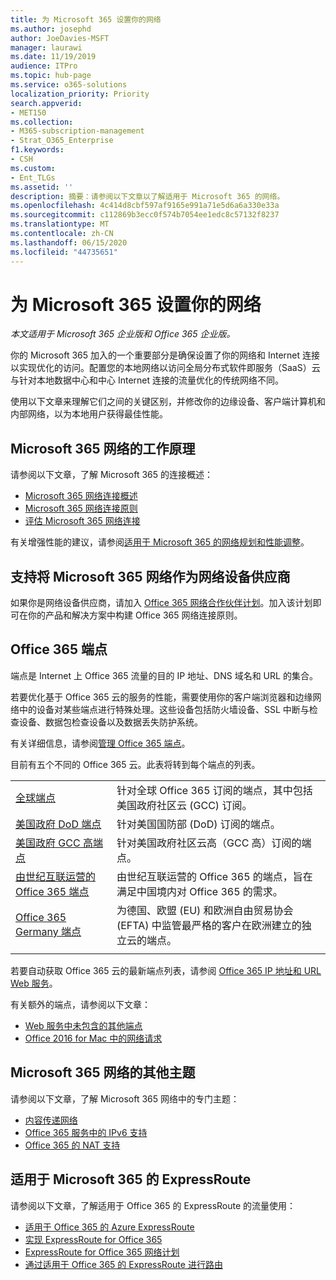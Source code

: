 ```yaml
---
title: 为 Microsoft 365 设置你的网络
ms.author: josephd
author: JoeDavies-MSFT
manager: laurawi
ms.date: 11/19/2019
audience: ITPro
ms.topic: hub-page
ms.service: o365-solutions
localization_priority: Priority
search.appverid:
- MET150
ms.collection:
- M365-subscription-management
- Strat_O365_Enterprise
f1.keywords:
- CSH
ms.custom:
- Ent_TLGs
ms.assetid: ''
description: 摘要：请参阅以下文章以了解适用于 Microsoft 365 的网络。
ms.openlocfilehash: 4c414d8cbf597af9165e991a71e5d6a6a330e33a
ms.sourcegitcommit: c112869b3ecc0f574b7054ee1edc8c57132f8237
ms.translationtype: MT
ms.contentlocale: zh-CN
ms.lasthandoff: 06/15/2020
ms.locfileid: "44735651"
---
```

# <a name="set-up-your-network-for-microsoft-365"></a>为 Microsoft 365 设置你的网络

*本文适用于 Microsoft 365 企业版和 Office 365 企业版。*

你的 Microsoft 365 加入的一个重要部分是确保设置了你的网络和 Internet 连接以实现优化的访问。配置您的本地网络以访问全局分布式软件即服务（SaaS）云与针对本地数据中心和中心 Internet 连接的流量优化的传统网络不同。 

使用以下文章来理解它们之间的关键区别，并修改你的边缘设备、客户端计算机和内部网络，以为本地用户获得最佳性能。

## <a name="how-microsoft-365-networking-works"></a>Microsoft 365 网络的工作原理

请参阅以下文章，了解 Microsoft 365 的连接概述：

- [Microsoft 365 网络连接概述](office-365-networking-overview.md)
- [Microsoft 365 网络连接原则](office-365-network-connectivity-principles.md)
- [评估 Microsoft 365 网络连接](assessing-network-connectivity.md)

有关增强性能的建议，请参阅[适用于 Microsoft 365 的网络规划和性能调整](network-planning-and-performance.md)。

## <a name="support-microsoft-365-networking-as-a-network-equipment-vendor"></a>支持将 Microsoft 365 网络作为网络设备供应商

如果你是网络设备供应商，请加入 [Office 365 网络合作伙伴计划](office-365-networking-partner-program.md)。加入该计划即可在你的产品和解决方案中构建 Office 365 网络连接原则。 

## <a name="office-365-endpoints"></a>Office 365 端点

端点是 Internet 上 Office 365 流量的目的 IP 地址、DNS 域名和 URL 的集合。 

若要优化基于 Office 365 云的服务的性能，需要使用你的客户端浏览器和边缘网络中的设备对某些端点进行特殊处理。这些设备包括防火墙设备、SSL 中断与检查设备、数据包检查设备以及数据丢失防护系统。

有关详细信息，请参阅[管理 Office 365 端点](managing-office-365-endpoints.md)。

目前有五个不同的 Office 365 云。此表将转到每个端点的列表。

|||
|:-------|:-----|
| [全球端点](urls-and-ip-address-ranges.md) | 针对全球 Office 365 订阅的端点，其中包括美国政府社区云 (GCC) 订阅。 |
| [美国政府 DoD 端点](office-365-u-s-government-dod-endpoints.md) | 针对美国国防部 (DoD) 订阅的端点。 |
| [美国政府 GCC 高端点](office-365-u-s-government-gcc-high-endpoints.md) | 针对美国政府社区云高（GCC 高）订阅的端点。 |
| [由世纪互联运营的 Office 365 端点](urls-and-ip-address-ranges-21vianet.md) | 由世纪互联运营的 Office 365 的端点，旨在满足中国境内对 Office 365 的需求。 |
| [Office 365 Germany 端点](office-365-germany-endpoints.md) | 为德国、欧盟 (EU) 和欧洲自由贸易协会 (EFTA) 中监管最严格的客户在欧洲建立的独立云的端点。 |
|||

若要自动获取 Office 365 云的最新端点列表，请参阅 [Office 365 IP 地址和 URL Web 服务](office-365-ip-web-service.md)。

有关额外的端点，请参阅以下文章：

- [Web 服务中未包含的其他端点](additional-office365-ip-addresses-and-urls.md)
- [Office 2016 for Mac 中的网络请求](network-requests-in-office-2016-for-mac.md)


## <a name="additional-topics-for-microsoft-365-networking"></a>Microsoft 365 网络的其他主题

请参阅以下文章，了解 Microsoft 365 网络中的专门主题：

- [内容传递网络](content-delivery-networks.md)
- [Office 365 服务中的 IPv6 支持](ipv6-support.md)
- [Office 365 的 NAT 支持](nat-support-with-office-365.md)

## <a name="expressroute-for-microsoft-365"></a>适用于 Microsoft 365 的 ExpressRoute

请参阅以下文章，了解适用于 Office 365 的 ExpressRoute 的流量使用：

- [适用于 Office 365 的 Azure ExpressRoute](azure-expressroute.md)
- [实现 ExpressRoute for Office 365](implementing-expressroute.md)
- [ExpressRoute for Office 365 网络计划](network-planning-with-expressroute.md)
- [通过适用于 Office 365 的 ExpressRoute 进行路由](routing-with-expressroute.md)
